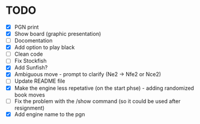 # TODO

- [x] PGN print
- [x] Show board (graphic presentation)
- [ ] Docomentation
- [x] Add option to play black
- [ ] Clean code
- [ ] Fix Stockfish
- [x] Add Sunfish?
- [x] Ambiguous move - prompt to clarify (Ne2 -> Nfe2 or Nce2)  
- [ ] Update README file
- [x] Make the engine less repetative (on the start phse) - adding randomized book moves
- [ ] Fix the problem with the /show command (so it could be used after resignment)
- [x] Add engine name to the pgn
